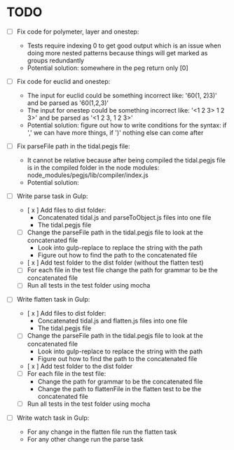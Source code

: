 TODO
===

- [ ] Fix code for polymeter, layer and onestep:
  - Tests require indexing 0 to get good output which is an issue when doing more nested patterns because things will get marked as groups redundantly
  - Potential solution: somewhere in the peg return only [0]

- [ ] Fix code for euclid and onestep:
  - The input for euclid could be something incorrect like: '60(1, 2)3)' and be parsed as '60(1,2,3)'
  - The input for onestep could be something incorrect like: '<1 2 3> 1 2 3>' and be parsed as '<1 2 3, 1 2 3>'
  - Potential solution: figure out how to write conditions for the syntax: if ',' we can have more things, if ')' nothing else can come after

- [ ] Fix parseFile path in the tidal.pegjs file:
  - It cannot be relative because after being compiled the tidal.pegjs file is in the compiled folder in the node modules: node_modules/pegjs/lib/compiler/index.js
  - Potential solution:

- [ ] Write parse task in Gulp:
  - [ x ] Add files to dist folder:
    - Concatenated tidal.js and parseToObject.js files into one file
    - The tidal.pegjs file
  - [ ] Change the parseFile path in the tidal.pegjs file to look at the concatenated file
    - Look into gulp-replace to replace the string with the path
    - Figure out how to find the path to the concatenated file
  - [ x ] Add test folder to the dist folder (without the flatten test)
  - [ ] For each file in the test file change the path for grammar to be the concatenated file
  - [ ] Run all tests in the test folder using mocha

- [ ] Write flatten task in Gulp:
  - [ x ] Add files to dist folder:
    - Concatenated tidal.js and flatten.js files into one file
    - The tidal.pegjs file
  - [ ] Change the parseFile path in the tidal.pegjs file to look at the concatenated file
    - Look into gulp-replace to replace the string with the path
    - Figure out how to find the path to the concatenated file
  - [ x ] Add test folder to the dist folder
  - [ ] For each file in the test file:
    - Change the path for grammar to be the concatenated file
    - Change the path to flattenFile in the flatten test to be the concatenated file
  - [ ] Run all tests in the test folder using mocha

- [ ] Write watch task in Gulp:
  - For any change in the flatten file run the flatten task
  - For any other change run the parse task
